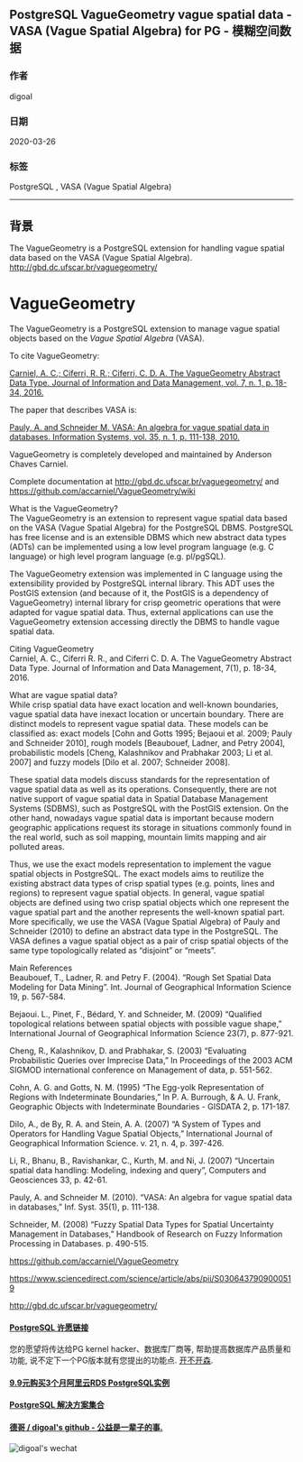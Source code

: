 ## PostgreSQL VagueGeometry vague spatial data - VASA (Vague Spatial Algebra) for PG - 模糊空间数据   
              
### 作者                                                                                                                                                                      
digoal                                                                                                                                                                                                                                                                                        
### 日期                                                                                                                                                                                                               
2020-03-26                                                                                                           
### 标签                                                                                                                                                                                                               
PostgreSQL , VASA (Vague Spatial Algebra)                   
                                                                                                                   
----                                                                                                             
                                                                                                                        
## 背景          
  
The VagueGeometry is a PostgreSQL extension for handling vague spatial data based on the VASA (Vague Spatial Algebra). http://gbd.dc.ufscar.br/vaguegeometry/  
  
# VagueGeometry  
  
The VagueGeometry is a PostgreSQL extension to manage vague spatial objects based on the *Vague Spatial Algebra* (VASA).  
  
To cite VagueGeometry:  
  
[Carniel, A. C.; Ciferri, R. R.; Ciferri, C. D. A. The VagueGeometry Abstract Data Type. Journal of Information and Data Management, vol. 7, n. 1, p. 18-34, 2016.](https://www.researchgate.net/publication/310292964_The_VagueGeometry_Abstract_Data_Type)  
  
The paper that describes VASA is:  
  
[Pauly, A. and Schneider M. VASA: An algebra for vague spatial data in databases. Information Systems, vol. 35, n. 1, p. 111-138, 2010.](https://www.sciencedirect.com/science/article/pii/S0306437909000519)  
  
  
VagueGeometry is completely developed and maintained by Anderson Chaves Carniel.  
  
Complete documentation at http://gbd.dc.ufscar.br/vaguegeometry/ and https://github.com/accarniel/VagueGeometry/wiki  
  
What is the VagueGeometry?  
The VagueGeometry is an extension to represent vague spatial data based on the VASA (Vague Spatial Algebra) for the PostgreSQL DBMS. PostgreSQL has free license and is an extensible DBMS which new abstract data types (ADTs) can be implemented using a low level program language (e.g. C language) or high level program language (e.g. pl/pgSQL).  
  
The VagueGeometry extension was implemented in C language using the extensibility provided by PostgreSQL internal library. This ADT uses the PostGIS extension (and because of it, the PostGIS is a dependency of VagueGeometry) internal library for crisp geometric operations that were adapted for vague spatial data. Thus, external applications can use the VagueGeometry extension accessing directly the DBMS to handle vague spatial data.  
  
Citing VagueGeometry  
Carniel, A. C., Ciferri R. R., and Ciferri C. D. A. The VagueGeometry Abstract Data Type. Journal of Information and Data Management, 7(1), p. 18-34, 2016.  
  
What are vague spatial data?  
While crisp spatial data have exact location and well-known boundaries, vague spatial data have inexact location or uncertain boundary. There are distinct models to represent vague spatial data. These models can be classified as: exact models [Cohn and Gotts 1995; Bejaoui et al. 2009; Pauly and Schneider 2010], rough models [Beaubouef, Ladner, and Petry 2004], probabilistic models [Cheng, Kalashnikov and Prabhakar 2003; Li et al. 2007] and fuzzy models [Dilo et al. 2007; Schneider 2008].  
  
These spatial data models discuss standards for the representation of vague spatial data as well as its operations. Consequently, there are not native support of vague spatial data in Spatial Database Management Systems (SDBMS), such as PostgreSQL with the PostGIS extension. On the other hand, nowadays vague spatial data is important because modern geographic applications request its storage in situations commonly found in the real world, such as soil mapping, mountain limits mapping and air polluted areas.  
  
Thus, we use the exact models representation to implement the vague spatial objects in PostgreSQL. The exact models aims to reutilize the existing abstract data types of crisp spatial types (e.g. points, lines and regions) to represent vague spatial objects. In general, vague spatial objects are defined using two crisp spatial objects which one represent the vague spatial part and the another represents the well-known spatial part. More specifically, we use the VASA (Vague Spatial Algebra) of Pauly and Schneider (2010) to define an abstract data type in the PostgreSQL. The VASA defines a vague spatial object as a pair of crisp spatial objects of the same type topologically related as “disjoint” or “meets”.  
  
Main References  
Beaubouef, T., Ladner, R. and Petry F. (2004). “Rough Set Spatial Data Modeling for Data Mining”. Int. Journal of Geographical Information Science 19, p. 567-584.  
  
Bejaoui. L., Pinet, F., Bédard, Y. and Schneider, M. (2009) “Qualified topological relations between spatial objects with possible vague shape,” International Journal of Geographical Information Science 23(7), p. 877-921.  
  
Cheng, R., Kalashnikov, D. and Prabhakar, S. (2003) “Evaluating Probabilistic Queries over Imprecise Data,” In Proceedings of the 2003 ACM SIGMOD international conference on Management of data, p. 551-562.  
  
Cohn, A. G. and Gotts, N. M. (1995) “The Egg-yolk Representation of Regions with Indeterminate Boundaries,” In P. A. Burrough, & A. U. Frank, Geographic Objects with Indeterminate Boundaries - GISDATA 2, p. 171-187.  
  
Dilo, A., de By, R. A. and Stein, A. A. (2007) “A System of Types and Operators for Handling Vague Spatial Objects,” International Journal of Geographical Information Science. v. 21, n. 4, p. 397-426.  
  
Li, R., Bhanu, B., Ravishankar, C., Kurth, M. and Ni, J. (2007) “Uncertain spatial data handling: Modeling, indexing and query”, Computers and Geosciences 33, p. 42-61.  
  
Pauly, A. and Schneider M. (2010). “VASA: An algebra for vague spatial data in databases,” Inf. Syst. 35(1), p. 111-138.  
  
Schneider, M. (2008) “Fuzzy Spatial Data Types for Spatial Uncertainty Management in Databases,” Handbook of Research on Fuzzy Information Processing in Databases. p. 490-515.    
  
https://github.com/accarniel/VagueGeometry  
  
https://www.sciencedirect.com/science/article/abs/pii/S0306437909000519  
  
http://gbd.dc.ufscar.br/vaguegeometry/  
  
  
  
  
  
  
  
  
  
  
  
  
  
  
  
  
  
  
  
  
  
  
  
  
  
  
  
  
  
  
  
  
  
  
  
  
  
  
  
  
  
  
  
  
#### [PostgreSQL 许愿链接](https://github.com/digoal/blog/issues/76 "269ac3d1c492e938c0191101c7238216")
您的愿望将传达给PG kernel hacker、数据库厂商等, 帮助提高数据库产品质量和功能, 说不定下一个PG版本就有您提出的功能点. [开不开森](https://github.com/digoal/blog/issues/76 "269ac3d1c492e938c0191101c7238216").  
  
  
#### [9.9元购买3个月阿里云RDS PostgreSQL实例](https://www.aliyun.com/database/postgresqlactivity "57258f76c37864c6e6d23383d05714ea")
  
  
#### [PostgreSQL 解决方案集合](https://yq.aliyun.com/topic/118 "40cff096e9ed7122c512b35d8561d9c8")
  
  
#### [德哥 / digoal's github - 公益是一辈子的事.](https://github.com/digoal/blog/blob/master/README.md "22709685feb7cab07d30f30387f0a9ae")
  
  
![digoal's wechat](../pic/digoal_weixin.jpg "f7ad92eeba24523fd47a6e1a0e691b59")
  
